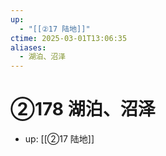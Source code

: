 ```yaml
---
up:
  - "[[②17 陆地]]"
ctime: 2025-03-01T13:06:35
aliases:
  - 湖泊、沼泽
---
```


# ②178 湖泊、沼泽

- up: [[②17 陆地]]
